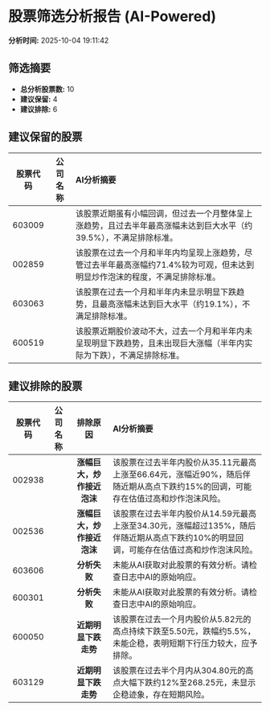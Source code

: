 # 股票筛选分析报告 (AI-Powered)

**分析时间:** 2025-10-04 19:11:42

## 筛选摘要

- **总分析股票数:** 10
- **建议保留:** 4
- **建议排除:** 6

## 建议保留的股票

| 股票代码 | 公司名称 | AI分析摘要 |
|:---:|:---:|:---|
| 603009 |  | 该股票近期虽有小幅回调，但过去一个月整体呈上涨趋势，且过去半年最高涨幅未达到巨大水平（约39.5%），不满足排除标准。 |
| 002859 |  | 该股票在过去一个月和半年内均呈现上涨趋势，尽管过去半年最高涨幅约71.4%较为可观，但未达到明显炒作泡沫的程度，不满足排除标准。 |
| 603063 |  | 该股票在过去一个月和半年内未显示明显下跌趋势，且最高涨幅未达到巨大水平（约19.1%），不满足排除标准。 |
| 600519 |  | 该股票近期股价波动不大，过去一个月和半年内未呈现明显下跌趋势，且未出现巨大涨幅（半年内实际为下跌），不满足排除标准。 |

## 建议排除的股票

| 股票代码 | 公司名称 | 排除原因 | AI分析摘要 |
|:---:|:---:|:---:|:---|
| 002938 |  | **涨幅巨大，炒作接近泡沫** | 该股票在过去半年内股价从35.11元最高上涨至66.64元，涨幅近90%，随后伴随近期从高点下跌约15%的回调，可能存在估值过高和炒作泡沫风险。 |
| 002536 |  | **涨幅巨大，炒作接近泡沫** | 该股票在过去半年内股价从14.59元最高上涨至34.30元，涨幅超过135%，随后伴随近期从高点下跌约10%的明显回调，可能存在估值过高和炒作泡沫风险。 |
| 603606 |  | **分析失败** | 未能从AI获取对此股票的有效分析。请检查日志中AI的原始响应。 |
| 600301 |  | **分析失败** | 未能从AI获取对此股票的有效分析。请检查日志中AI的原始响应。 |
| 600050 |  | **近期明显下跌走势** | 该股票在过去一个月内股价从5.82元的高点持续下跌至5.50元，跌幅约5.5%，未能企稳，表明短期下行压力较大，应予排除。 |
| 603129 |  | **近期明显下跌走势** | 该股票在过去半个月内从304.80元的高点大幅下跌约12%至268.25元，未显示企稳迹象，存在短期风险。 |

